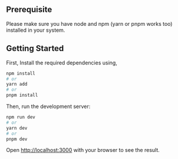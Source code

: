 ## Prerequisite
Please make sure you have node and npm (yarn or pnpm works too) installed in your system.

## Getting Started
First, Install the required dependencies using,
```bash
npm install
# or
yarn add
# or
pnpm install
```
Then, run the development server:

```bash
npm run dev
# or
yarn dev
# or
pnpm dev
```

Open [http://localhost:3000](http://localhost:3000) with your browser to see the result.

